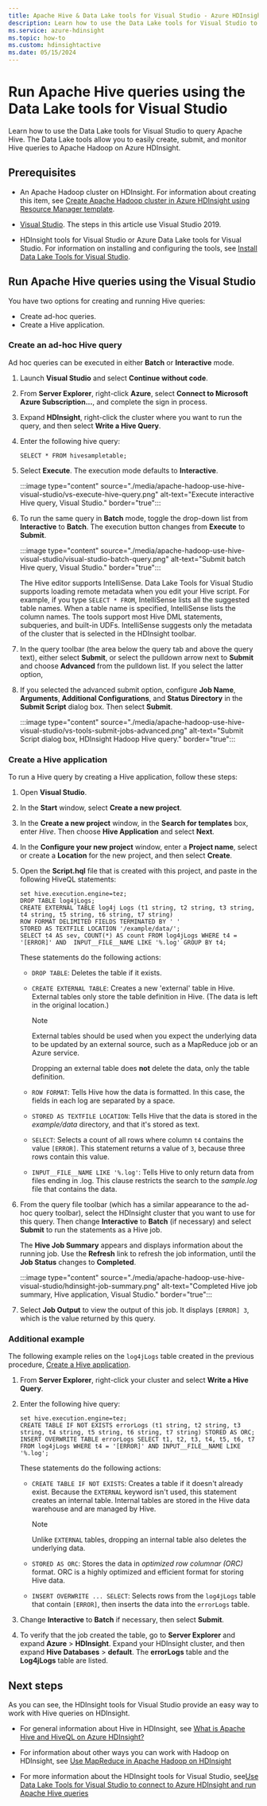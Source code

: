 ```yaml
---
title: Apache Hive & Data Lake tools for Visual Studio - Azure HDInsight
description: Learn how to use the Data Lake tools for Visual Studio to run Apache Hive queries with Apache Hadoop on Azure HDInsight.
ms.service: azure-hdinsight
ms.topic: how-to
ms.custom: hdinsightactive
ms.date: 05/15/2024
---
```


# Run Apache Hive queries using the Data Lake tools for Visual Studio

Learn how to use the Data Lake tools for Visual Studio to query Apache Hive. The Data Lake tools allow you to easily create, submit, and monitor Hive queries to Apache Hadoop on Azure HDInsight.

## Prerequisites

* An Apache Hadoop cluster on HDInsight. For information about creating this item, see [Create Apache Hadoop cluster in Azure HDInsight using Resource Manager template](./apache-hadoop-linux-tutorial-get-started.md).

* [Visual Studio](https://visualstudio.microsoft.com/vs/). The steps in this article use Visual Studio 2019.

* HDInsight tools for Visual Studio or Azure Data Lake tools for Visual Studio. For information on installing and configuring the tools, see [Install Data Lake Tools for Visual Studio](apache-hadoop-visual-studio-tools-get-started.md#install-data-lake-tools-for-visual-studio).

## Run Apache Hive queries using the Visual Studio

You have two options for creating and running Hive queries:

* Create ad-hoc queries.
* Create a Hive application.

### Create an ad-hoc Hive query

Ad hoc queries can be executed in either **Batch** or **Interactive** mode.

1. Launch **Visual Studio** and select **Continue without code**.

2. From **Server Explorer**, right-click **Azure**, select **Connect to Microsoft Azure Subscription...**, and complete the sign in process.

3. Expand **HDInsight**, right-click the cluster where you want to run the query, and then select **Write a Hive Query**.

4. Enter the following hive query:

    ```hql
    SELECT * FROM hivesampletable;
    ```

5. Select **Execute**. The execution mode defaults to **Interactive**.

    :::image type="content" source="./media/apache-hadoop-use-hive-visual-studio/vs-execute-hive-query.png" alt-text="Execute interactive Hive query, Visual Studio." border="true":::

6. To run the same query in **Batch** mode, toggle the drop-down list from **Interactive** to **Batch**. The execution button changes from **Execute** to **Submit**.

    :::image type="content" source="./media/apache-hadoop-use-hive-visual-studio/visual-studio-batch-query.png" alt-text="Submit batch Hive query, Visual Studio." border="true":::

    The Hive editor supports IntelliSense. Data Lake Tools for Visual Studio supports loading remote metadata when you edit your Hive script. For example, if you type `SELECT * FROM`, IntelliSense lists all the suggested table names. When a table name is specified, IntelliSense lists the column names. The tools support most Hive DML statements, subqueries, and built-in UDFs. IntelliSense suggests only the metadata of the cluster that is selected in the HDInsight toolbar.

7. In the query toolbar (the area below the query tab and above the query text), either select **Submit**, or select the pulldown arrow next to **Submit** and choose **Advanced** from the pulldown list. If you select the latter option,

8. If you selected the advanced submit option, configure **Job Name**, **Arguments**, **Additional Configurations**, and **Status Directory** in the **Submit Script** dialog box. Then select **Submit**.

    :::image type="content" source="./media/apache-hadoop-use-hive-visual-studio/vs-tools-submit-jobs-advanced.png" alt-text="Submit Script dialog box, HDInsight Hadoop Hive query." border="true":::

### Create a Hive application

To run a Hive query by creating a Hive application, follow these steps:

1. Open **Visual Studio**.

2. In the **Start** window, select **Create a new project**.

3. In the **Create a new project** window, in the **Search for templates** box, enter *Hive*. Then choose **Hive Application** and select **Next**.

4. In the **Configure your new project** window, enter a **Project name**, select or create a **Location** for the new project, and then select **Create**.

5. Open the **Script.hql** file that is created with this project, and paste in the following HiveQL statements:

    ```hql
    set hive.execution.engine=tez;
    DROP TABLE log4jLogs;
    CREATE EXTERNAL TABLE log4j Logs (t1 string, t2 string, t3 string, t4 string, t5 string, t6 string, t7 string)
    ROW FORMAT DELIMITED FIELDS TERMINATED BY ' '
    STORED AS TEXTFILE LOCATION '/example/data/';
    SELECT t4 AS sev, COUNT(*) AS count FROM log4jLogs WHERE t4 = '[ERROR]' AND  INPUT__FILE__NAME LIKE '%.log' GROUP BY t4;
    ```

    These statements do the following actions:

    * `DROP TABLE`: Deletes the table if it exists.

    * `CREATE EXTERNAL TABLE`: Creates a new 'external' table in Hive. External tables only store the table definition in Hive. (The data is left in the original location.)

        > [!NOTE]  
        > External tables should be used when you expect the underlying data to be updated by an external source, such as a MapReduce job or an Azure service.
        >
        > Dropping an external table does **not** delete the data, only the table definition.

    * `ROW FORMAT`: Tells Hive how the data is formatted. In this case, the fields in each log are separated by a space.

    * `STORED AS TEXTFILE LOCATION`: Tells Hive that the data is stored in the *example/data* directory, and that it's stored as text.

    * `SELECT`: Selects a count of all rows where column `t4` contains the value `[ERROR]`. This statement returns a value of `3`, because three rows contain this value.

    * `INPUT__FILE__NAME LIKE '%.log'`: Tells Hive to only return data from files ending in .log. This clause restricts the search to the *sample.log* file that contains the data.

6. From the query file toolbar (which has a similar appearance to the ad-hoc query toolbar), select the HDInsight cluster that you want to use for this query. Then change **Interactive** to **Batch** (if necessary) and select **Submit** to run the statements as a Hive job.

   The **Hive Job Summary** appears and displays information about the running job. Use the **Refresh** link to refresh the job information, until the **Job Status** changes to **Completed**.

   :::image type="content" source="./media/apache-hadoop-use-hive-visual-studio/hdinsight-job-summary.png" alt-text="Completed Hive job summary, Hive application, Visual Studio." border="true":::

7. Select **Job Output** to view the output of this job. It displays `[ERROR] 3`, which is the value returned by this query.

### Additional example

The following example relies on the `log4jLogs` table created in the previous procedure, [Create a Hive application](#create-a-hive-application).

1. From **Server Explorer**, right-click your cluster and select **Write a Hive Query**.

2. Enter the following hive query:

    ```hql
    set hive.execution.engine=tez;
    CREATE TABLE IF NOT EXISTS errorLogs (t1 string, t2 string, t3 string, t4 string, t5 string, t6 string, t7 string) STORED AS ORC;
    INSERT OVERWRITE TABLE errorLogs SELECT t1, t2, t3, t4, t5, t6, t7 FROM log4jLogs WHERE t4 = '[ERROR]' AND INPUT__FILE__NAME LIKE '%.log';
    ```

    These statements do the following actions:

    * `CREATE TABLE IF NOT EXISTS`: Creates a table if it doesn't already exist. Because the `EXTERNAL` keyword isn't used, this statement creates an internal table. Internal tables are stored in the Hive data warehouse and are managed by Hive.

        > [!NOTE]  
        > Unlike `EXTERNAL` tables, dropping an internal table also deletes the underlying data.

    * `STORED AS ORC`: Stores the data in *optimized row columnar (ORC)* format. ORC is a highly optimized and efficient format for storing Hive data.

    * `INSERT OVERWRITE ... SELECT`: Selects rows from the `log4jLogs` table that contain `[ERROR]`, then inserts the data into the `errorLogs` table.

3. Change **Interactive** to **Batch** if necessary, then select **Submit**.

4. To verify that the job created the table, go to **Server Explorer** and expand **Azure** > **HDInsight**. Expand your HDInsight cluster, and then expand **Hive Databases** > **default**. The **errorLogs** table and the **Log4jLogs** table are listed.

## Next steps

As you can see, the HDInsight tools for Visual Studio provide an easy way to work with Hive queries on HDInsight.

* For general information about Hive in HDInsight, see [What is Apache Hive and HiveQL on Azure HDInsight?](hdinsight-use-hive.md)

* For information about other ways you can work with Hadoop on HDInsight, see [Use MapReduce in Apache Hadoop on HDInsight](hdinsight-use-mapreduce.md)

* For more information about the HDInsight tools for Visual Studio, see[Use Data Lake Tools for Visual Studio to connect to Azure HDInsight and run Apache Hive queries](apache-hadoop-visual-studio-tools-get-started.md)

